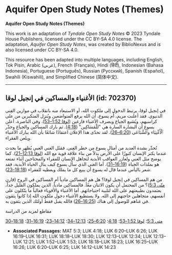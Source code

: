 # Aquifer Open Study Notes (Themes)

**Aquifer Open Study Notes (Themes)**

This work is an adaptation of *Tyndale Open Study Notes* © 2023 Tyndale House Publishers, licensed under the CC BY\-SA 4\.0 license. The adaptation, *Aquifer Open Study Notes*, was created by BiblioNexus and is also licensed under CC BY\-SA 4\.0\.

This resource has been adapted into multiple languages, including English, Tok Pisin, Arabic (عربي), French (Français), Hindi (हिंदी), Indonesian (Bahasa Indonesia), Portuguese (Português), Russian (Русский), Spanish (Español), Swahili (Kiswahili), and Simplified Chinese (简体中文).



--------------------------------

## الأغنياء والمساكين في إنجيل لوقا (id: 702370)

في إنجيل لوقا، يرتبط الدخول إلى ملكوت الله، أو الاستبعاد منه بانقلاب في موازين الغِنى الدنيوي. فقد أعلنت مريم، أُم يسوع، أن الله يرفع المتواضعين ويُنزِل المتكبرين من على كراسيهم، ويُشبع الجياع ويصرف الأغنياء فارغين ([لوقا 1:52–53](https://ref.ly/Luke1:52-Luke1:53)). وفي الناصرة، أعلن يسوع أن البشارة السارة هي "للْمَسَاكِين" ([4:18](https://ref.ly/Luke4:18)). ثم بارك المساكين والجياع وحذّر ٱلْأَغْنِيَاء وٱلشَّبَاعَى ([6:20–26](https://ref.ly/Luke6:20-Luke6:26)). لقد تحدّى هذا الإعلان اعتقادًا شائعًا بأن الله يبارك الأغنياء ويلعن الفقراء.

تُحذّر بشدة العديد من أمثال يسوع من خطر الغِنى. فمَثَل الغني الغبي يُظهر ما يحدث عندما يكنز الإنسان كنوزًا على الأرض بدلاً من بناء علاقة قوية مع الله ([لوقا 12:13–21](https://ref.ly/Luke12:13-Luke12:21)). كما يوضح مثل الغني ولعازر العواقب الأبدية لتجاهل الإنسان للفقراء والمحتاجين أثناء تمتعه هو بملذات الحياة ([16:19–31](https://ref.ly/Luke16:19-Luke16:31)). أما الغني الذي سأل يسوع كيف ينال الحياة الأبدية، فقد شعر باليأس عندما قال له يسوع أن يبيع كل ما يملك ويعطيه للفقراء ([18:18–23](https://ref.ly/Luke18:18-Luke18:23)).

من هم المساكين في إنجيل لوقا؟ هل هم المساكين مادياً أم المساكين في الروح (قارن [متّى 5:3](https://ref.ly/Matt5:3))؟ من المحتمل أن يكون الاثنان معًأ. فالمساكين مادياً، الذين يملكون القليل جداً، يعتمدون بطبيعتهم على الله لتلبية احتياجاتهم. أما الأغنياء والأقوياء فغالباً ما يتّكلون على أنفسهم، متجاهلين حاجتهم إلى الله. ولا يستطيع الأغنياء دخول ملكوت الله إذا كانوا يثقون في غناهم للوصول إلى هناك ([16:25–26](https://ref.ly/Luke16:25-Luke16:26)) فالله يقبل فقط أولئك الذين يثقون به.

مقاطع لمزيد من الدراسة

[متى 5:3](https://ref.ly/Matt5:3)؛ [لوقا 1:52–53](https://ref.ly/Luke1:52-Luke1:53)؛ [4:18](https://ref.ly/Luke4:18)؛ [6:20–25](https://ref.ly/Luke6:20-Luke6:25)؛ [12:13–34](https://ref.ly/Luke12:13-Luke12:34)؛ [14:12–23](https://ref.ly/Luke14:12-Luke14:23)؛ [16:19–31](https://ref.ly/Luke16:19-Luke16:31)؛ [18:18–30](https://ref.ly/Luke18:18-Luke18:30)

* **Associated Passages:** MAT 5:3; LUK 4:18; LUK 6:20–LUK 6:26; LUK 16:19–LUK 16:31; LUK 18:18–LUK 18:30; LUK 12:13–LUK 12:34; LUK 12:13–LUK 12:21; LUK 1:52–LUK 1:53; LUK 18:18–LUK 18:23; LUK 16:25–LUK 16:26; LUK 6:20–LUK 6:25; LUK 14:12–LUK 14:23


